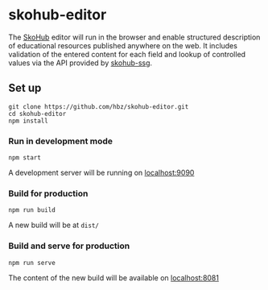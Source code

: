 # skohub-editor

The [SkoHub](https://skohub.io) editor will run in the browser and enable structured description of educational resources published anywhere on the web. It includes validation of the entered content for each field and lookup of controlled values via the API provided by [skohub-ssg](https://github.com/hbz/skohub-ssg).


## Set up
```
git clone https://github.com/hbz/skohub-editor.git
cd skohub-editor
npm install
```

### Run in development mode
```
npm start
```
A development server will be running on [localhost:9090](http://localhost:9090)

### Build for production
```
npm run build
```
A new build will be at `dist/`

### Build and serve for production
```
npm run serve
```
The content of the new build will be available on [localhost:8081](http://localhost:8081)

